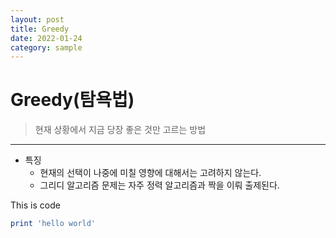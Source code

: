 ```yaml
---
layout: post
title: Greedy
date: 2022-01-24
category: sample
---
```

# Greedy(탐욕법)
> 현재 상황에서 지금 당장 좋은 것만 고르는 방법

---
+ 특징
	- 현재의 선택이 나중에 미칠 영향에 대해서는 고려하지 않는다.  
	- 그리디 알고리즘 문제는 자주 정력 알고리즘과 짝을 이뤄 출제된다.  

This is code
```ruby
print 'hello world'
```